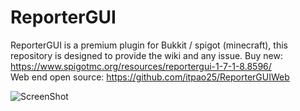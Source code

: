 # ReporterGUI
ReporterGUI is a premium plugin for Bukkit / spigot (minecraft), this repository is designed to provide the wiki and any issue.
Buy new: https://www.spigotmc.org/resources/reportergui-1-7-1-8.8596/ <br />
Web end open source: https://github.com/itpao25/ReporterGUIWeb

![ScreenShot](http://i.imgur.com/EbXmgm4.gif)
